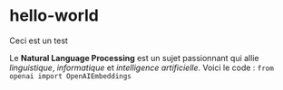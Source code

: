 # hello-world
Ceci est un test

Le **Natural Language Processing** est un sujet passionnant qui allie *linguistique*, *informatique* et *intelligence artificielle*.
Voici le code : `from openai import OpenAIEmbeddings`
